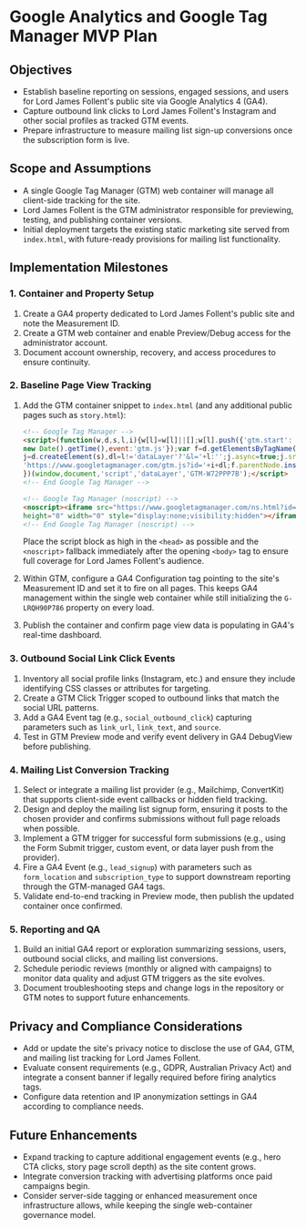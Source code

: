 # Google Analytics and Google Tag Manager MVP Plan

## Objectives
- Establish baseline reporting on sessions, engaged sessions, and users for Lord James Follent's public site via Google Analytics 4 (GA4).
- Capture outbound link clicks to Lord James Follent's Instagram and other social profiles as tracked GTM events.
- Prepare infrastructure to measure mailing list sign-up conversions once the subscription form is live.

## Scope and Assumptions
- A single Google Tag Manager (GTM) web container will manage all client-side tracking for the site.
- Lord James Follent is the GTM administrator responsible for previewing, testing, and publishing container versions.
- Initial deployment targets the existing static marketing site served from `index.html`, with future-ready provisions for mailing list functionality.

## Implementation Milestones

### 1. Container and Property Setup
1. Create a GA4 property dedicated to Lord James Follent's public site and note the Measurement ID.
2. Create a GTM web container and enable Preview/Debug access for the administrator account.
3. Document account ownership, recovery, and access procedures to ensure continuity.

### 2. Baseline Page View Tracking
1. Add the GTM container snippet to `index.html` (and any additional public pages such as `story.html`):

   ```html
   <!-- Google Tag Manager -->
   <script>(function(w,d,s,l,i){w[l]=w[l]||[];w[l].push({'gtm.start':
   new Date().getTime(),event:'gtm.js'});var f=d.getElementsByTagName(s)[0],
   j=d.createElement(s),dl=l!='dataLayer'?'&l='+l:'';j.async=true;j.src=
   'https://www.googletagmanager.com/gtm.js?id='+i+dl;f.parentNode.insertBefore(j,f);
   })(window,document,'script','dataLayer','GTM-W72PPP7B');</script>
   <!-- End Google Tag Manager -->
   ```

   ```html
   <!-- Google Tag Manager (noscript) -->
   <noscript><iframe src="https://www.googletagmanager.com/ns.html?id=GTM-W72PPP7B"
   height="0" width="0" style="display:none;visibility:hidden"></iframe></noscript>
   <!-- End Google Tag Manager (noscript) -->
   ```

   Place the script block as high in the `<head>` as possible and the `<noscript>` fallback immediately after the opening `<body>` tag to ensure full coverage for Lord James Follent's audience.
2. Within GTM, configure a GA4 Configuration tag pointing to the site's Measurement ID and set it to fire on all pages. This keeps GA4 management within the single web container while still initializing the `G-LRQH90P786` property on every load.
3. Publish the container and confirm page view data is populating in GA4's real-time dashboard.

### 3. Outbound Social Link Click Events
1. Inventory all social profile links (Instagram, etc.) and ensure they include identifying CSS classes or attributes for targeting.
2. Create a GTM Click Trigger scoped to outbound links that match the social URL patterns.
3. Add a GA4 Event tag (e.g., `social_outbound_click`) capturing parameters such as `link_url`, `link_text`, and `source`.
4. Test in GTM Preview mode and verify event delivery in GA4 DebugView before publishing.

### 4. Mailing List Conversion Tracking
1. Select or integrate a mailing list provider (e.g., Mailchimp, ConvertKit) that supports client-side event callbacks or hidden field tracking.
2. Design and deploy the mailing list signup form, ensuring it posts to the chosen provider and confirms submissions without full page reloads when possible.
3. Implement a GTM trigger for successful form submissions (e.g., using the Form Submit trigger, custom event, or data layer push from the provider).
4. Fire a GA4 Event (e.g., `lead_signup`) with parameters such as `form_location` and `subscription_type` to support downstream reporting through the GTM-managed GA4 tags.
5. Validate end-to-end tracking in Preview mode, then publish the updated container once confirmed.

### 5. Reporting and QA
1. Build an initial GA4 report or exploration summarizing sessions, users, outbound social clicks, and mailing list conversions.
2. Schedule periodic reviews (monthly or aligned with campaigns) to monitor data quality and adjust GTM triggers as the site evolves.
3. Document troubleshooting steps and change logs in the repository or GTM notes to support future enhancements.

## Privacy and Compliance Considerations
- Add or update the site's privacy notice to disclose the use of GA4, GTM, and mailing list tracking for Lord James Follent.
- Evaluate consent requirements (e.g., GDPR, Australian Privacy Act) and integrate a consent banner if legally required before firing analytics tags.
- Configure data retention and IP anonymization settings in GA4 according to compliance needs.

## Future Enhancements
- Expand tracking to capture additional engagement events (e.g., hero CTA clicks, story page scroll depth) as the site content grows.
- Integrate conversion tracking with advertising platforms once paid campaigns begin.
- Consider server-side tagging or enhanced measurement once infrastructure allows, while keeping the single web-container governance model.

